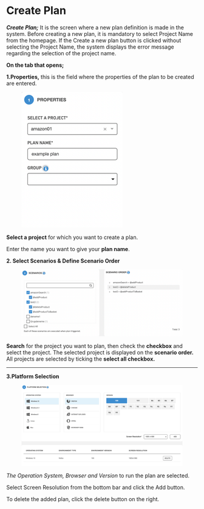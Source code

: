 # Create Plan

_**Create Plan;**_ It is the screen where a new plan definition is made in the system. Before creating a new plan, it is mandatory to select Project Name from the homepage. If the Create a new plan button is clicked without selecting the Project Name, the system displays the error message regarding the selection of the project name.

**On the tab that opens;**

**1.Properties,** this is the field where the properties of the plan to be created are entered.

<figure><img src="../../.gitbook/assets/Ekran Resmi 2023-06-20 23.51.21.png" alt="" width="266"><figcaption></figcaption></figure>

**Select a project** for which you want to create a plan.

Enter the name you want to give your **plan name**.



**2. Select Scenarios & Define Scenario Order**

<figure><img src="../../.gitbook/assets/Ekran Resmi 2023-06-20 23.51.59.png" alt=""><figcaption></figcaption></figure>

**Search** for the project you want to plan, then check the **checkbox** and select the project. The selected project is displayed on the **scenario order.** All projects are selected by ticking the **select all checkbox.**

***

**3.Platform Selection**

<figure><img src="../../.gitbook/assets/Ekran Resmi 2023-06-20 23.52.22.png" alt=""><figcaption></figcaption></figure>

_The Operation System, Browser and Version_ to run the plan are selected.

Select Screen Resolution from the bottom bar and click the Add button.

To delete the added plan, click the delete button on the right.

